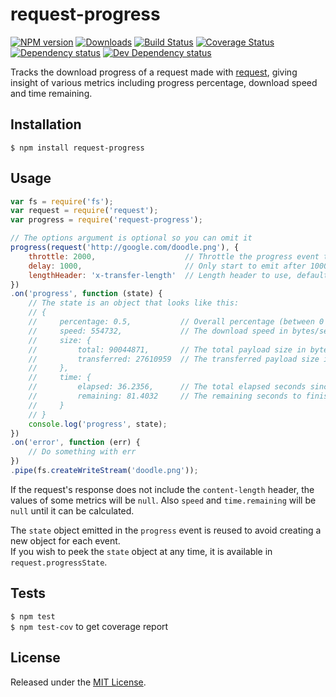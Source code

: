 # request-progress

[![NPM version][npm-image]][npm-url] [![Downloads][downloads-image]][npm-url] [![Build Status][travis-image]][travis-url] [![Coverage Status][coveralls-image]][coveralls-url] [![Dependency status][david-dm-image]][david-dm-url] [![Dev Dependency status][david-dm-dev-image]][david-dm-dev-url]

[npm-url]:https://npmjs.org/package/request-progress
[downloads-image]:http://img.shields.io/npm/dm/request-progress.svg
[npm-image]:http://img.shields.io/npm/v/request-progress.svg
[travis-url]:https://travis-ci.org/IndigoUnited/node-request-progress
[travis-image]:http://img.shields.io/travis/IndigoUnited/node-request-progress.svg
[coveralls-url]:https://coveralls.io/r/IndigoUnited/node-request-progress
[coveralls-image]:https://img.shields.io/coveralls/IndigoUnited/node-request-progress.svg
[david-dm-url]:https://david-dm.org/IndigoUnited/node-request-progress
[david-dm-image]:https://img.shields.io/david/IndigoUnited/node-request-progress.svg
[david-dm-dev-url]:https://david-dm.org/IndigoUnited/node-request-progress#info=devDependencies
[david-dm-dev-image]:https://img.shields.io/david/dev/IndigoUnited/node-request-progress.svg

Tracks the download progress of a request made with [request](https://github.com/mikeal/request), giving insight of various metrics including progress percentage, download speed and time remaining.


## Installation

`$ npm install request-progress`


## Usage

```js
var fs = require('fs');
var request = require('request');
var progress = require('request-progress');

// The options argument is optional so you can omit it
progress(request('http://google.com/doodle.png'), {
    throttle: 2000,                    // Throttle the progress event to 2000ms, defaults to 1000ms
    delay: 1000,                       // Only start to emit after 1000ms delay, defaults to 0ms
    lengthHeader: 'x-transfer-length'  // Length header to use, defaults to content-length
})
.on('progress', function (state) {
    // The state is an object that looks like this:
    // {
    //     percentage: 0.5,           // Overall percentage (between 0 to 1)
    //     speed: 554732,             // The download speed in bytes/sec
    //     size: {
    //         total: 90044871,       // The total payload size in bytes
    //         transferred: 27610959  // The transferred payload size in bytes
    //     },
    //     time: {
    //         elapsed: 36.2356,      // The total elapsed seconds since the start (3 decimals)
    //         remaining: 81.4032     // The remaining seconds to finish (3 decimals)
    //     }
    // }
    console.log('progress', state);
})
.on('error', function (err) {
    // Do something with err
})
.pipe(fs.createWriteStream('doodle.png'));
```

If the request's response does not include the `content-length` header, the values of some metrics will be `null`.
Also `speed` and `time.remaining` will be `null` until it can be calculated.

The `state` object emitted in the `progress` event is reused to avoid creating a new object for each event.   
If you wish to peek the `state` object at any time, it is available in `request.progressState`.


## Tests

`$ npm test`   
`$ npm test-cov` to get coverage report


## License

Released under the [MIT License](http://www.opensource.org/licenses/mit-license.php).
